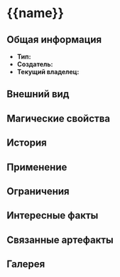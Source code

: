 # {{name}}

## Общая информация

- **Тип:** <!-- Тип артефакта: амулет, оружие, магический предмет, инструмент и т.д. -->
- **Создатель:** <!-- Кто создал этот артефакт, если известно -->
- **Текущий владелец:** <!-- Кому принадлежит артефакт в настоящее время -->

## Внешний вид

<!-- Подробное описание внешнего вида артефакта -->

## Магические свойства

<!-- Перечисление и описание магических способностей артефакта -->

## История

<!-- История создания и важных событий, связанных с артефактом -->

## Применение

<!-- Как артефакт использовался в различных ситуациях или приключениях -->

## Ограничения

<!-- Любые ограничения или условия использования артефакта -->

## Интересные факты

<!-- Необычные или малоизвестные факты об артефакте -->

## Связанные артефакты

<!-- Другие артефакты, с которыми этот предмет как-то связан -->

## Галерея

<!-- Здесь можно добавить изображения артефакта -->

